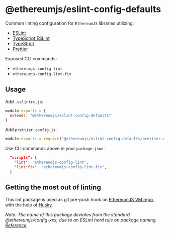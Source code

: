 # @ethereumjs/eslint-config-defaults

Common linting configuration for `EthereumJS` libraries utilizing:

- [ESLint](https://eslint.org/)
- [TypeScript ESLint](https://github.com/typescript-eslint/typescript-eslint)
- [TypeStrict](https://github.com/krzkaczor/TypeStrict)
- [Prettier](https://prettier.io/docs/en/integrating-with-linters.html)

Exposed CLI commands:

- `ethereumjs-config-lint`
- `ethereumjs-config-lint-fix`

## Usage

Add `.eslintrc.js`:

```js
module.exports = {
  extends: "@ethereumjs/eslint-config-defaults"
}
```

Add `prettier.config.js`:

```js
module.exports = require('@ethereumjs/eslint-config-defaults/prettier.config.js')
```

Use CLI commands above in your `package.json`:

```json
  "scripts": {
    "lint": "ethereumjs-config-lint",
    "lint:fix": "ethereumjs-config-lint-fix",
  }
```

## Getting the most out of linting

This lint package is used as git pre-push hook on [EthereumJS VM repo](https://github.com/ethereumjs/ethereumjs-vm/blob/567bd82e0f42d93f1a43d551da6067e305d8f3cd/package.json#L8-L12), with the help of [Husky](https://www.npmjs.com/package/husky).


_Note: The name of this package deviates from the standard @ethereumjs/config-xxx, due to an ESLint hard rule on package naming. [Reference](https://eslint.org/docs/developer-guide/shareable-configs#npm-scoped-modules)._
